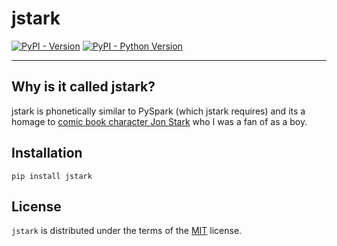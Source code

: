 # jstark

[![PyPI - Version](https://img.shields.io/pypi/v/jstark.svg)](https://pypi.org/project/jstark)
[![PyPI - Python Version](https://img.shields.io/pypi/pyversions/jstark.svg)](https://pypi.org/project/jstark)

-----

## Why is it called jstark?

jstark is phonetically similar to PySpark (which jstark requires) and its a homage to [comic book character Jon Stark](https://www.worthpoint.com/worthopedia/football-picture-story-monthly-stark-423630034) who I was a fan of as a boy.

## Installation

```console
pip install jstark
```

## License

`jstark` is distributed under the terms of the [MIT](https://spdx.org/licenses/MIT.html) license.
